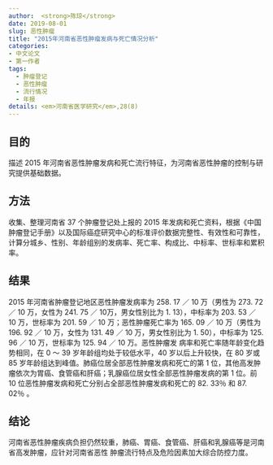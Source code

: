 ```yaml
---
author:  <strong>陈琼</strong>
date: 2019-08-01
slug: 恶性肿瘤
title: "2015年河南省恶性肿瘤发病与死亡情况分析"
categories: 
- 中文论文
- 第一作者
tags:
  - 肿瘤登记
  - 恶性肿瘤
  - 流行情况
  - 年报
details: <em>河南省医学研究</em>,28(8)
---
```


## 目的  
描述 2015 年河南省恶性肿瘤发病和死亡流行特征，为河南省恶性肿瘤的控制与研究提供基础数据。
## 方法  
收集、整理河南省 37 个肿瘤登记处上报的 2015 年发病和死亡资料，根据《中国肿瘤登记手册》以及国际癌症研究中心的标准评价数据完整性、有效性和可靠性，计算分城乡、性别、年龄组别的发病率、死亡率、构成比、中标率、世标率和累积率。
## 结果  
2015 年河南省肿瘤登记地区恶性肿瘤发病率为 258. 17 ／ 10 万（男性为 273. 72 ／ 10 万，女性为 241. 75 ／ 10万，男女性别比为 1. 13），中标率为 203. 53 ／ 10 万，世标率为 201. 59 ／ 10 万；恶性肿瘤死亡率为 165. 09 ／ 10 万（男性为196. 92 ／ 10 万，女性为 131. 49 ／ 10 万，男女性别比为 1. 50），中标率为 125. 96 ／ 10 万，世标率为 125. 94 ／ 10 万。恶性肿瘤发
病率和死亡率随年龄变化趋势相同，在 0 ～ 39 岁年龄组均处于较低水平，40 岁以后上升较快，在 80 岁或 85 岁年龄组达到峰值。肺癌位居全部恶性肿瘤发病和死亡的第 1 位，其他高发肿瘤依次为胃癌、食管癌和肝癌；乳腺癌位居女性全部恶性肿瘤发病的第 1 位。前 10 位恶性肿瘤发病和死亡分别占全部恶性肿瘤发病和死亡的 82. 33％ 和 87. 02％ 。
## 结论  
河南省恶性肿瘤疾病负担仍然较重，肺癌、胃癌、食管癌、肝癌和乳腺癌等是河南省高发肿瘤，应针对河南省恶性
肿瘤流行特点及危险因素加大综合防控力度。 